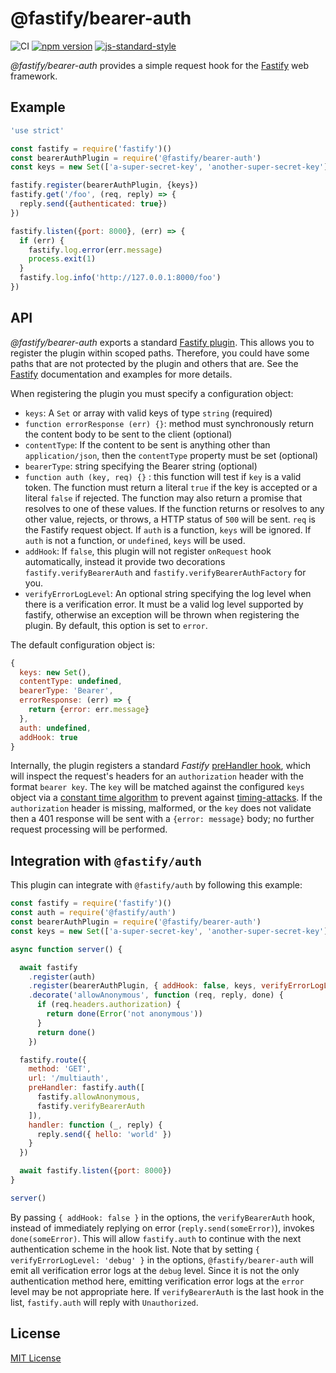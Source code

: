 # @fastify/bearer-auth

![CI](https://github.com/fastify/fastify-bearer-auth/workflows/CI/badge.svg)
[![npm version](https://img.shields.io/npm/v/@fastify/bearer-auth)](https://www.npmjs.com/package/@fastify/bearer-auth)
[![js-standard-style](https://img.shields.io/badge/code%20style-standard-brightgreen.svg?style=flat)](https://standardjs.com/)

*@fastify/bearer-auth* provides a simple request hook for the [Fastify][fastify]
web framework.

[fastify]: https://fastify.io/

## Example

```js
'use strict'

const fastify = require('fastify')()
const bearerAuthPlugin = require('@fastify/bearer-auth')
const keys = new Set(['a-super-secret-key', 'another-super-secret-key'])

fastify.register(bearerAuthPlugin, {keys})
fastify.get('/foo', (req, reply) => {
  reply.send({authenticated: true})
})

fastify.listen({port: 8000}, (err) => {
  if (err) {
    fastify.log.error(err.message)
    process.exit(1)
  }
  fastify.log.info('http://127.0.0.1:8000/foo')
})
```

## API

*@fastify/bearer-auth* exports a standard [Fastify plugin][fplugin]. This allows
you to register the plugin within scoped paths. Therefore, you could have some
paths that are not protected by the plugin and others that are. See the [Fastify][fastify]
documentation and examples for more details.

When registering the plugin you must specify a configuration object:

* `keys`: A `Set` or array with valid keys of type `string` (required)
* `function errorResponse (err) {}`: method must synchronously return the content body to be
sent to the client (optional)
* `contentType`: If the content to be sent is anything other than
`application/json`, then the `contentType` property must be set (optional)
* `bearerType`: string specifying the Bearer string (optional)
* `function auth (key, req) {}` : this function will test if `key` is a valid token.
   The function must return a literal `true` if the key is accepted or a literal
   `false` if rejected. The function may also return a promise that resolves to
   one of these values. If the function returns or resolves to any other value,
   rejects, or throws, a HTTP status of `500` will be sent. `req` is the Fastify
   request object. If `auth` is a function, `keys` will be ignored. If `auth` is
   not a function, or `undefined`, `keys` will be used.
* `addHook`: If `false`, this plugin will not register `onRequest` hook automatically,
   instead it provide two decorations `fastify.verifyBearerAuth` and
   `fastify.verifyBearerAuthFactory` for you.
* `verifyErrorLogLevel`: An optional string specifying the log level when there is a verification error.
   It must be a valid log level supported by fastify, otherwise an exception will be thrown
   when registering the plugin. By default, this option is set to `error`.

The default configuration object is:

  ```js
  {
    keys: new Set(),
    contentType: undefined,
    bearerType: 'Bearer',
    errorResponse: (err) => {
      return {error: err.message}
    },
    auth: undefined,
    addHook: true
}
```

Internally, the plugin registers a standard *Fastify* [preHandler hook][prehook],
which will inspect the request's headers for an `authorization` header with the
format `bearer key`. The `key` will be matched against the configured `keys`
object via a [constant time algorithm](https://en.wikipedia.org/wiki/Time_complexity#Constant_time) to prevent against [timing-attacks](https://snyk.io/blog/node-js-timing-attack-ccc-ctf/). If the `authorization` header is missing,
malformed, or the `key` does not validate then a 401 response will be sent with
a `{error: message}` body; no further request processing will be performed.

[fplugin]: https://github.com/fastify/fastify/blob/master/docs/Plugins.md
[prehook]: https://github.com/fastify/fastify/blob/master/docs/Hooks.md

## Integration with `@fastify/auth`

This plugin can integrate with `@fastify/auth` by following this example:

```js
const fastify = require('fastify')()
const auth = require('@fastify/auth')
const bearerAuthPlugin = require('@fastify/bearer-auth')
const keys = new Set(['a-super-secret-key', 'another-super-secret-key'])

async function server() {

  await fastify
    .register(auth)
    .register(bearerAuthPlugin, { addHook: false, keys, verifyErrorLogLevel: 'debug' })
    .decorate('allowAnonymous', function (req, reply, done) {
      if (req.headers.authorization) {
        return done(Error('not anonymous'))
      }
      return done()
    })

  fastify.route({
    method: 'GET',
    url: '/multiauth',
    preHandler: fastify.auth([
      fastify.allowAnonymous,
      fastify.verifyBearerAuth
    ]),
    handler: function (_, reply) {
      reply.send({ hello: 'world' })
    }
  })

  await fastify.listen({port: 8000})
}

server()
```

By passing `{ addHook: false }` in the options, the `verifyBearerAuth` hook, instead of
immediately replying on error (`reply.send(someError)`), invokes `done(someError)`. This
will allow `fastify.auth` to continue with the next authentication scheme in the hook list.
Note that by setting `{ verifyErrorLogLevel: 'debug' }` in the options, `@fastify/bearer-auth` will emit all verification error logs at the `debug` level. Since it is not the only authentication method here, emitting verification error logs at the `error` level may be not appropriate here.
If `verifyBearerAuth` is the last hook in the list, `fastify.auth` will reply with `Unauthorized`.
## License

[MIT License](https://jsumners.mit-license.org/)
